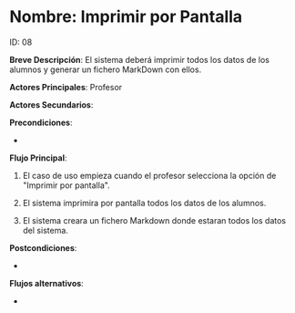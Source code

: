 # Nombre: Imprimir por Pantalla

ID: 08

**Breve Descripción**: El sistema deberá imprimir todos los datos de los alumnos y generar un fichero MarkDown con ellos.

**Actores Principales**: Profesor

**Actores Secundarios**: 

**Precondiciones**:

   * 

**Flujo Principal**:

   1. El caso de uso empieza cuando el profesor selecciona la opción de "Imprimir por pantalla".

   2. El sistema imprimira por pantalla todos los datos de los alumnos.

   3. El sistema creara un fichero Markdown donde estaran todos los datos del sistema.

**Postcondiciones**:

   * 

**Flujos alternativos**:

   * 
